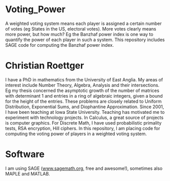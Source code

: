 # Voting_Power
A weighted voting system means each player is assigned a certain number of votes (eg States in the US, electoral votes). More votes clearly means more power, but how much? Eg the Banzhaf power index is one way to quantify the power of each player in such a system. This repository includes SAGE code for computing the Banzhaf power index.
# Christian Roettger
I have a PhD in mathematics from the University of East Anglia. My areas of interest include Number Theory, Algebra, Analysis and their intersections. Eg my thesis concerned the asymptotic growth of the number of matrices with determinant 1 and entries in a ring of algebraic integers, given a bound for the height of the entries. These problems are closely related to Uniform Distribution, Exponential Sums, and Diophantine Approximation. 
Since 2001, I have been teaching at Iowa State University. Teaching has motivated me to experiment with technology projects. In Calculus, a great source of projects is computer graphics. For Discrete Math, I have used probabilistic primality tests, RSA encryption, Hill ciphers. 
In this repository, I am placing code for computing the voting power of players in a weighted voting system. 

# Software
I am using SAGE (www.sagemath.org, free and awesome!), sometimes also MAPLE and MATLAB. 
